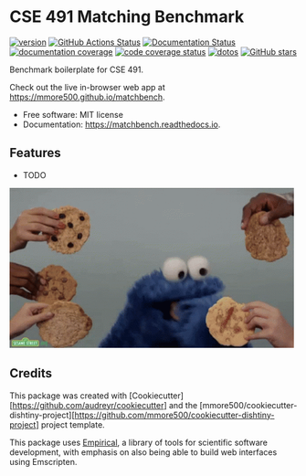 
# CSE 491 Matching Benchmark


[![version](https://img.shields.io/endpoint?url=https%3A%2F%2Fmmore500.github.io%2Fmatchbench%2Fversion-badge.json)](https://github.com/mmore500/matchbench/releases)
[![GitHub Actions Status](https://github.com/mmore500/matchbench/actions/workflows/CI/badge.svg)](https://github.com/mmore500/matchbench/actions/workflows/CI/)
[![Documentation Status](https://readthedocs.org/projects/matchbench/badge/?version=latest)](https://matchbench.readthedocs.io/en/latest/?badge=latest)
[![documentation coverage](https://img.shields.io/endpoint?url=https%3A%2F%2Fmmore500.github.io%2Fmatchbench%2Fdocumentation-coverage-badge.json)](https://matchbench.readthedocs.io/en/latest/)
[![code coverage status](https://codecov.io/gh/mmore500/matchbench/branch/master/graph/badge.svg)](https://codecov.io/gh/mmore500/matchbench)
[![dotos](https://img.shields.io/endpoint?url=https%3A%2F%2Fmmore500.com%2Fmatchbench%2Fdoto-badge.json)](https://github.com/mmore500/matchbench/search?q=todo+OR+fixme&type=)
[![GitHub stars](https://img.shields.io/github/stars/mmore500/matchbench.svg?style=flat-square&logo=github&label=Stars&logoColor=white)](https://github.com/mmore500/matchbench)

Benchmark boilerplate for CSE 491.

Check out the live in-browser web app at <https://mmore500.github.io/matchbench>.


-   Free software: MIT license
-   Documentation: <https://matchbench.readthedocs.io>.

## Features

-   TODO

![cookie monster example](docs/assets/cookie.gif)

## Credits

This package was created with [Cookiecutter][https://github.com/audreyr/cookiecutter] and the [mmore500/cookiecutter-dishtiny-project][https://github.com/mmore500/cookiecutter-dishtiny-project] project template.

This package uses [Empirical](https://github.com/devosoft/Empirical#readme), a library of tools for scientific software development, with emphasis on also being able to build web interfaces using Emscripten.
